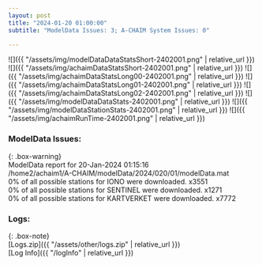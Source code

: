 ```yaml
---
layout: post
title: "2024-01-20 01:00:00"
subtitle: "ModelData Issues: 3; A-CHAIM System Issues: 0"

---
```


![]({{ "/assets/img/modelDataDataStatsShort-2402001.png" | relative_url }})
![]({{ "/assets/img/achaimDataStatsShort-2402001.png" | relative_url }})
![]({{ "/assets/img/achaimDataStatsLong00-2402001.png" | relative_url }})
![]({{ "/assets/img/achaimDataStatsLong01-2402001.png" | relative_url }})
![]({{ "/assets/img/achaimDataStatsLong02-2402001.png" | relative_url }})
![]({{ "/assets/img/modelDataDataStats-2402001.png" | relative_url }})
![]({{ "/assets/img/modelDataStationStats-2402001.png" | relative_url }})
![]({{ "/assets/img/achaimRunTime-2402001.png" | relative_url }})


### ModelData Issues:  
  
{: .box-warning}  
 ModelData report for 20-Jan-2024 01:15:16   
 /home2/achaim1/A-CHAIM/modelData/2024/020/01/modelData.mat   
 0% of all possible stations for IONO were downloaded. x3551   
 0% of all possible stations for SENTINEL were downloaded. x1271   
 0% of all possible stations for KARTVERKET were downloaded. x7772   
  


### Logs:  
  
{: .box-note}  
[Logs.zip]({{ "/assets/other/logs.zip" | relative_url }})  
[Log Info]({{ "/logInfo" | relative_url }})  
